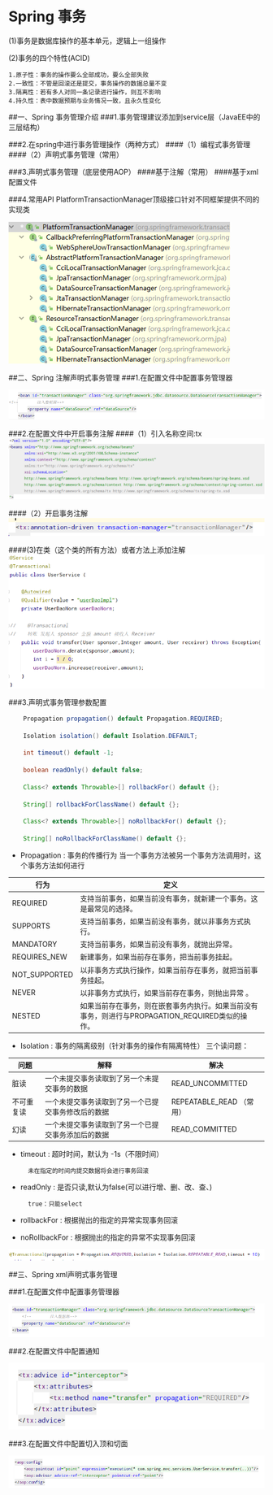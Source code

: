 # Spring 事务
(1)事务是数据库操作的基本单元，逻辑上一组操作

(2)事务的四个特性(ACID)

    1.原子性：事务的操作要么全部成功，要么全部失败
    2.一致性：不管是回滚还是提交，事务操作的数据总量不变
    3.隔离性：若有多人对同一条记录进行操作，则互不影响
    4.持久性：表中数据预期与业务情况一致，且永久性变化

##一、Spring 事务管理介绍
###1.事务管理建议添加到service层（JavaEE中的三层结构）

###2.在spring中进行事务管理操作（两种方式）
####（1）编程式事务管理
####（2）声明式事务管理（常用）

###3.声明式事务管理（底层使用AOP）
####基于注解（常用）
####基于xml配置文件

###4.常用API
PlatformTransactionManager顶级接口针对不同框架提供不同的实现类

![img.png](img.png)

##二、Spring 注解声明式事务管理
###1.在配置文件中配置事务管理器

![img_1.png](img_1.png)

###2.在配置文件中开启事务注解
####（1）引入名称空间:tx
![img_2.png](img_2.png)

####（2）开启事务注解
![img_3.png](img_3.png)

####(3)在类（这个类的所有方法）或者方法上添加注解
![img_4.png](img_4.png)

###3.声明式事务管理参数配置
```java
    Propagation propagation() default Propagation.REQUIRED;

    Isolation isolation() default Isolation.DEFAULT;

    int timeout() default -1;

    boolean readOnly() default false;

    Class<? extends Throwable>[] rollbackFor() default {};

    String[] rollbackForClassName() default {};

    Class<? extends Throwable>[] noRollbackFor() default {};

    String[] noRollbackForClassName() default {};
```
- Propagation : 事务的传播行为
    当一个事务方法被另一个事务方法调用时，这个事务方法如何进行


|行为         |定义                                                     |
|-----------|--------------------------------------------------------|
|REQUIRED  | 支持当前事务，如果当前没有事务，就新建一个事务。这是最常见的选择。|
|SUPPORTS  |  支持当前事务，如果当前没有事务，就以非事务方式执行。            |
|MANDATORY | 支持当前事务，如果当前没有事务，就抛出异常。                 |
|REQUIRES_NEW | 新建事务，如果当前存在事务，把当前事务挂起。              |
|NOT_SUPPORTED | 以非事务方式执行操作，如果当前存在事务，就把当前事务挂起。|
|NEVER |  以非事务方式执行，如果当前存在事务，则抛出异常 。                |
|NESTED | 如果当前存在事务，则在嵌套事务内执行。如果当前没有事务，则进行与PROPAGATION_REQUIRED类似的操作。|

- Isolation : 事务的隔离级别（针对事务的操作有隔离特性）
    三个读问题：

|问题     |       解释| 解决              |
|---    |----       |    ---------                   |
|  脏读     |  一个未提交事务读取到了另一个未提交事务的数据         | READ_UNCOMMITTED  |
|  不可重复读 | 一个未提交事务读取到了另一个已提交事务修改后的数据          |REPEATABLE_READ （常用） |
|  幻读     |  一个未提交事务读取到了另一个已提交事务添加后的数据         | READ_COMMITTED |

- timeout : 超时时间，默认为 -1s（不限时间）
  
        未在指定的时间内提交数据将会进行事务回滚
  
- readOnly : 是否只读,默认为false(可以进行增、删、改、查、)
  
        true：只能select

- rollbackFor : 根据抛出的指定的异常实现事务回滚

- noRollbackFor : 根据抛出的指定的异常不实现事务回滚

![img_5.png](img_5.png)


##三、Spring xml声明式事务管理

###1.在配置文件中配置事务管理器

![img_8.png](img_8.png)

###2.在配置文件中配置通知

![img_7.png](img_7.png)

###3.在配置文件中配置切入顶和切面

![img_6.png](img_6.png)

